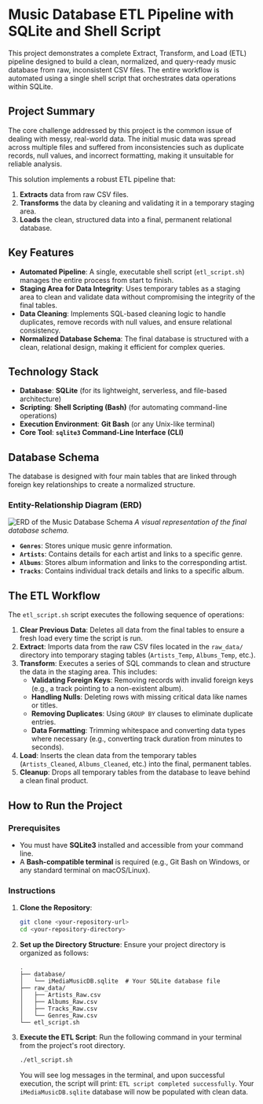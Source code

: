 # Music Database ETL Pipeline with SQLite and Shell Script

This project demonstrates a complete Extract, Transform, and Load (ETL) pipeline designed to build a clean, normalized, and query-ready music database from raw, inconsistent CSV files. The entire workflow is automated using a single shell script that orchestrates data operations within SQLite.

## Project Summary

The core challenge addressed by this project is the common issue of dealing with messy, real-world data. The initial music data was spread across multiple files and suffered from inconsistencies such as duplicate records, null values, and incorrect formatting, making it unsuitable for reliable analysis.

This solution implements a robust ETL pipeline that:
1.  **Extracts** data from raw CSV files.
2.  **Transforms** the data by cleaning and validating it in a temporary staging area.
3.  **Loads** the clean, structured data into a final, permanent relational database.

## Key Features

- **Automated Pipeline**: A single, executable shell script (`etl_script.sh`) manages the entire process from start to finish.
- **Staging Area for Data Integrity**: Uses temporary tables as a staging area to clean and validate data without compromising the integrity of the final tables.
- **Data Cleaning**: Implements SQL-based cleaning logic to handle duplicates, remove records with null values, and ensure relational consistency.
- **Normalized Database Schema**: The final database is structured with a clean, relational design, making it efficient for complex queries.

## Technology Stack

- **Database**: **SQLite** (for its lightweight, serverless, and file-based architecture)
- **Scripting**: **Shell Scripting (Bash)** (for automating command-line operations)
- **Execution Environment**: **Git Bash** (or any Unix-like terminal)
- **Core Tool**: **`sqlite3` Command-Line Interface (CLI)**

## Database Schema

The database is designed with four main tables that are linked through foreign key relationships to create a normalized structure.

### Entity-Relationship Diagram (ERD)

![ERD of the Music Database Schema](https://i.imgur.com/6a1BqH0.png)
*A visual representation of the final database schema.*

- **`Genres`**: Stores unique music genre information.
- **`Artists`**: Contains details for each artist and links to a specific genre.
- **`Albums`**: Stores album information and links to the corresponding artist.
- **`Tracks`**: Contains individual track details and links to a specific album.

## The ETL Workflow

The `etl_script.sh` script executes the following sequence of operations:

1.  **Clear Previous Data**: Deletes all data from the final tables to ensure a fresh load every time the script is run.
2.  **Extract**: Imports data from the raw CSV files located in the `raw_data/` directory into temporary staging tables (`Artists_Temp`, `Albums_Temp`, etc.).
3.  **Transform**: Executes a series of SQL commands to clean and structure the data in the staging area. This includes:
    - **Validating Foreign Keys**: Removing records with invalid foreign keys (e.g., a track pointing to a non-existent album).
    - **Handling Nulls**: Deleting rows with missing critical data like names or titles.
    - **Removing Duplicates**: Using `GROUP BY` clauses to eliminate duplicate entries.
    - **Data Formatting**: Trimming whitespace and converting data types where necessary (e.g., converting track duration from minutes to seconds).
4.  **Load**: Inserts the clean data from the temporary tables (`Artists_Cleaned`, `Albums_Cleaned`, etc.) into the final, permanent tables.
5.  **Cleanup**: Drops all temporary tables from the database to leave behind a clean final product.

## How to Run the Project

### Prerequisites

- You must have **SQLite3** installed and accessible from your command line.
- A **Bash-compatible terminal** is required (e.g., Git Bash on Windows, or any standard terminal on macOS/Linux).

### Instructions

1.  **Clone the Repository**:
    ```bash
    git clone <your-repository-url>
    cd <your-repository-directory>
    ```

2.  **Set up the Directory Structure**: Ensure your project directory is organized as follows:
    ```
    .
    ├── database/
    │   └── iMediaMusicDB.sqlite  # Your SQLite database file
    ├── raw_data/
    │   ├── Artists_Raw.csv
    │   ├── Albums_Raw.csv
    │   ├── Tracks_Raw.csv
    │   └── Genres_Raw.csv
    └── etl_script.sh
    ```

3.  **Execute the ETL Script**: Run the following command in your terminal from the project's root directory.
    ```bash
    ./etl_script.sh
    ```
    You will see log messages in the terminal, and upon successful execution, the script will print: `ETL script completed successfully`. Your `iMediaMusicDB.sqlite` database will now be populated with clean data.


